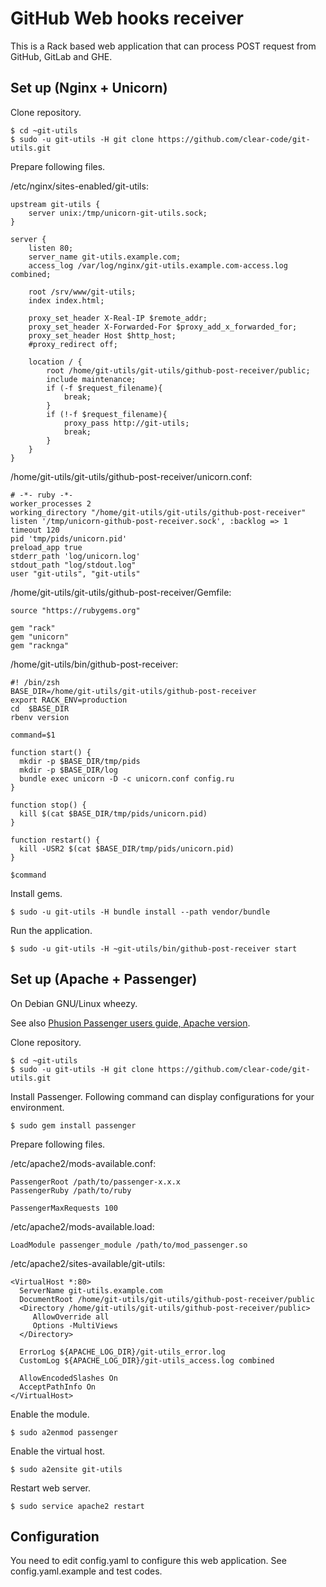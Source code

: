 # GitHub Web hooks receiver

This is a Rack based web application that can process POST request from GitHub, GitLab and GHE.

## Set up (Nginx + Unicorn)

Clone repository.

```
$ cd ~git-utils
$ sudo -u git-utils -H git clone https://github.com/clear-code/git-utils.git
```

Prepare following files.

/etc/nginx/sites-enabled/git-utils:
```
upstream git-utils {
    server unix:/tmp/unicorn-git-utils.sock;
}

server {
    listen 80;
    server_name git-utils.example.com;
    access_log /var/log/nginx/git-utils.example.com-access.log combined;

    root /srv/www/git-utils;
    index index.html;

    proxy_set_header X-Real-IP $remote_addr;
    proxy_set_header X-Forwarded-For $proxy_add_x_forwarded_for;
    proxy_set_header Host $http_host;
    #proxy_redirect off;

    location / {
        root /home/git-utils/git-utils/github-post-receiver/public;
        include maintenance;
        if (-f $request_filename){
            break;
        }
        if (!-f $request_filename){
            proxy_pass http://git-utils;
            break;
        }
    }
}
```

/home/git-utils/git-utils/github-post-receiver/unicorn.conf:
```
# -*- ruby -*-
worker_processes 2
working_directory "/home/git-utils/git-utils/github-post-receiver"
listen '/tmp/unicorn-github-post-receiver.sock', :backlog => 1
timeout 120
pid 'tmp/pids/unicorn.pid'
preload_app true
stderr_path 'log/unicorn.log'
stdout_path "log/stdout.log"
user "git-utils", "git-utils"
```

/home/git-utils/git-utils/github-post-receiver/Gemfile:
```
source "https://rubygems.org"

gem "rack"
gem "unicorn"
gem "racknga"
```

/home/git-utils/bin/github-post-receiver:
```
#! /bin/zsh
BASE_DIR=/home/git-utils/git-utils/github-post-receiver
export RACK_ENV=production
cd  $BASE_DIR
rbenv version

command=$1

function start() {
  mkdir -p $BASE_DIR/tmp/pids
  mkdir -p $BASE_DIR/log
  bundle exec unicorn -D -c unicorn.conf config.ru
}

function stop() {
  kill $(cat $BASE_DIR/tmp/pids/unicorn.pid)
}

function restart() {
  kill -USR2 $(cat $BASE_DIR/tmp/pids/unicorn.pid)
}

$command
```

Install gems.

```
$ sudo -u git-utils -H bundle install --path vendor/bundle
```

Run the application.

```
$ sudo -u git-utils -H ~git-utils/bin/github-post-receiver start
```

## Set up (Apache + Passenger)

On Debian GNU/Linux wheezy.

See also [Phusion Passenger users guide, Apache version](https://www.phusionpassenger.com/documentation/Users%20guide%20Apache.html).

Clone repository.

```
$ cd ~git-utils
$ sudo -u git-utils -H git clone https://github.com/clear-code/git-utils.git
```

Install Passenger.
Following command can display configurations for your environment.

```
$ sudo gem install passenger
```

Prepare following files.

/etc/apache2/mods-available.conf:
```
PassengerRoot /path/to/passenger-x.x.x
PassengerRuby /path/to/ruby

PassengerMaxRequests 100
```

/etc/apache2/mods-available.load:
```
LoadModule passenger_module /path/to/mod_passenger.so
```

/etc/apache2/sites-available/git-utils:
```
<VirtualHost *:80>
  ServerName git-utils.example.com
  DocumentRoot /home/git-utils/git-utils/github-post-receiver/public
  <Directory /home/git-utils/git-utils/github-post-receiver/public>
     AllowOverride all
     Options -MultiViews
  </Directory>

  ErrorLog ${APACHE_LOG_DIR}/git-utils_error.log
  CustomLog ${APACHE_LOG_DIR}/git-utils_access.log combined

  AllowEncodedSlashes On
  AcceptPathInfo On
</VirtualHost>
```

Enable the module.

```
$ sudo a2enmod passenger
```

Enable the virtual host.

```
$ sudo a2ensite git-utils
```

Restart web server.

```
$ sudo service apache2 restart
```

## Configuration

You need to edit config.yaml to configure this web application.
See config.yaml.example and test codes.

